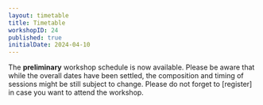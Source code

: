 ```yaml
---
layout: timetable 
title: Timetable
workshopID: 24
published: true
initialDate: 2024-04-10
---
```


The **preliminary** workshop schedule is now available. Please be aware that while the overall dates have been settled, the composition and timing of sessions might be still subject to change. Please do not forget to [register] in case you want to attend the workshop.
